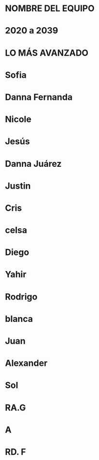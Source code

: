 # NOMBRE DEL EQUIPO 
# 2020 a 2039
# LO MÁS AVANZADO

# Sofia

# Danna Fernanda

# Nicole

# Jesús

# Danna Juárez

# Justin

# Cris

# celsa

# Diego

# Yahir

# Rodrigo

# blanca

# Juan

# Alexander

# Sol

# RA.G

# A

# RD. F
